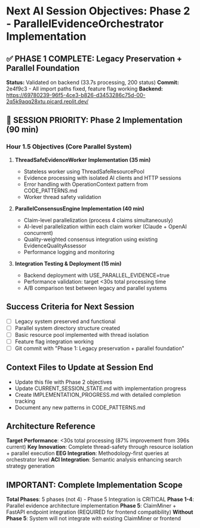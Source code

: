 # Next AI Session Objectives: Phase 2 - ParallelEvidenceOrchestrator Implementation

## ✅ PHASE 1 COMPLETE: Legacy Preservation + Parallel Foundation
**Status:** Validated on backend (33.7s processing, 200 status)
**Commit:** 2e4f9c3 - All import paths fixed, feature flag working
**Backend:** https://69780239-96f5-4ce3-b826-d3453286c75d-00-2q5k9aqq28xtu.picard.replit.dev/

## 🎯 SESSION PRIORITY: Phase 2 Implementation (90 min)

### Hour 1.5 Objectives (Core Parallel System)
1. **ThreadSafeEvidenceWorker Implementation (35 min)**
   - Stateless worker using ThreadSafeResourcePool
   - Evidence processing with isolated AI clients and HTTP sessions
   - Error handling with OperationContext pattern from CODE_PATTERNS.md
   - Worker thread safety validation

2. **ParallelConsensusEngine Implementation (40 min)**
   - Claim-level parallelization (process 4 claims simultaneously)
   - AI-level parallelization within each claim worker (Claude + OpenAI concurrent)
   - Quality-weighted consensus integration using existing EvidenceQualityAssessor
   - Performance logging and monitoring

3. **Integration Testing & Deployment (15 min)**
   - Backend deployment with USE_PARALLEL_EVIDENCE=true
   - Performance validation: target <30s total processing time
   - A/B comparison test between legacy and parallel systems

## Success Criteria for Next Session
- [ ] Legacy system preserved and functional
- [ ] Parallel system directory structure created
- [ ] Basic resource pool implemented with thread isolation
- [ ] Feature flag integration working
- [ ] Git commit with "Phase 1: Legacy preservation + parallel foundation"

## Context Files to Update at Session End
- Update this file with Phase 2 objectives
- Update CURRENT_SESSION_STATE.md with implementation progress
- Create IMPLEMENTATION_PROGRESS.md with detailed completion tracking
- Document any new patterns in CODE_PATTERNS.md

## Architecture Reference
**Target Performance**: <30s total processing (87% improvement from 396s current)
**Key Innovation**: Complete thread-safety through resource isolation + parallel execution
**EEG Integration**: Methodology-first queries at orchestrator level
**ACI Integration**: Semantic analysis enhancing search strategy generation

## IMPORTANT: Complete Implementation Scope
**Total Phases**: 5 phases (not 4) - Phase 5 Integration is CRITICAL
**Phase 1-4**: Parallel evidence architecture implementation
**Phase 5**: ClaimMiner + FastAPI endpoint integration (REQUIRED for frontend compatibility)
**Without Phase 5**: System will not integrate with existing ClaimMiner or frontend
